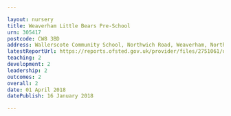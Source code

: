 ```yaml
---

layout: nursery
title: Weaverham Little Bears Pre-School
urn: 305417
postcode: CW8 3BD
address: Wallerscote Community School, Northwich Road, Weaverham, Northwich, Cheshire, CW8 3BD
latestReportUrl: https://reports.ofsted.gov.uk/provider/files/2751061/urn/305417.pdf
teaching: 2
development: 2
leadership: 2
outcomes: 2
overall: 2
date: 01 April 2018 
datePublish: 16 January 2018

---
```

